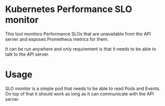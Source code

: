 # Kubernetes Performance SLO monitor

This tool monitors Performance SLOs that are unavailable from the API server and exposes Prometheus metrics for them.

It can be run anywhere and only requirement is that it needs to be able to talk to the API server.

# Usage

SLO monitor is a simple pod that needs to be able to read Pods and Events. On top of that it should work as long as it can communicate with the API server.
